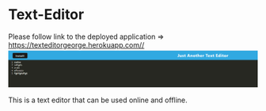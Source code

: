 # Text-Editor

Please follow link to the deployed application => https://texteditorgeorge.herokuapp.com//
![screenshot](./screenshot.png)

This is a text editor that can be used online and offline.
